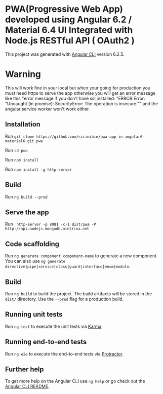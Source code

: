 # PWA(Progressive Web App) developed using Angular 6.2 / Material 6.4 UI Integrated with Node.js RESTful API ( OAuth2 )

This project was generated with [Angular CLI](https://github.com/angular/angular-cli) version 6.2.5.

# Warning

 This will work fine in your local but when your going for production you must need https to serve the app otherwise you will get an error message like this "error message if you don't have ssl installed:
"ERROR Error: "Uncaught (in promise): SecurityError: The operation is insecure.""
and the angular service worker won't work either.

## Installation

Run `git clone https://github.com/sirinibin/pwa-app-in-angular6-material6.git pwa`

Run `cd pwa`

Run `npm install`

Run `npm install -g http-server`

## Build

Run `ng build --prod`


## Serve the app

Run ` http-server -p 8081 -c-1 dist/pwa -P http://api.nodejs.mongodb.nintriva.net`



## Code scaffolding

Run `ng generate component component-name` to generate a new component. You can also use `ng generate directive|pipe|service|class|guard|interface|enum|module`.

## Build

Run `ng build` to build the project. The build artifacts will be stored in the `dist/` directory. Use the `--prod` flag for a production build.

## Running unit tests

Run `ng test` to execute the unit tests via [Karma](https://karma-runner.github.io).

## Running end-to-end tests

Run `ng e2e` to execute the end-to-end tests via [Protractor](http://www.protractortest.org/).

## Further help

To get more help on the Angular CLI use `ng help` or go check out the [Angular CLI README](https://github.com/angular/angular-cli/blob/master/README.md).
